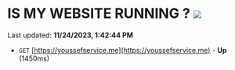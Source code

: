# IS MY WEBSITE RUNNING ? [![](https://img.shields.io/static/v1?label=Sponsor&message=%E2%9D%A4&logo=GitHub&color=%23fe8e86)](https://github.com/sponsors/<username>)

Last updated: **11/24/2023, 1:42:44 PM**

- `GET` [https://youssefservice.me](https://youssefservice.me) - **Up** (1450ms)
